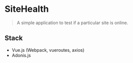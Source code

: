 # SiteHealth

> A simple application to test if a particular site is online.

## Stack

- Vue.js (Webpack, vueroutes, axios)
- Adonis.js